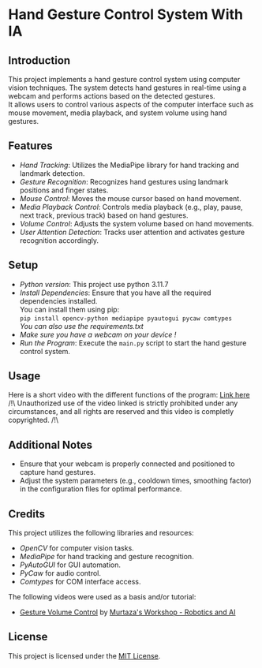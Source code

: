 # Hand Gesture Control System With IA   

## Introduction   

This project implements a hand gesture control system using computer vision techniques. The system detects hand gestures in real-time using a webcam and performs actions based on the detected gestures.   
It allows users to control various aspects of the computer interface such as mouse movement, media playback, and system volume using hand gestures.   

## Features   

- *Hand Tracking*: Utilizes the MediaPipe library for hand tracking and landmark detection.   
- *Gesture Recognition*: Recognizes hand gestures using landmark positions and finger states.   
- *Mouse Control*: Moves the mouse cursor based on hand movement.   
- *Media Playback Control*: Controls media playback (e.g., play, pause, next track, previous track) based on hand gestures.   
- *Volume Control*: Adjusts the system volume based on hand movements.   
- *User Attention Detection*: Tracks user attention and activates gesture recognition accordingly.   

## Setup   

- *Python version*: This project use python 3.11.7   
- *Install Dependencies*: Ensure that you have all the required dependencies installed.   
  You can install them using pip:   
  ```pip install opencv-python mediapipe pyautogui pycaw comtypes```   
  _You can also use the requirements.txt_   
- *Make sure you have a webcam on your device !*   
- *Run the Program*: Execute the `main.py` script to start the hand gesture control system.   

## Usage   

Here is a short video with the different functions of the program: [Link here](https://drive.google.com/file/d/1y3E0F5He3mmIZN096XvPHzhbB3FtV7cD/view?usp=sharing)   
/!\ Unauthorized use of the video linked is strictly prohibited under any circumstances, and all rights are reserved and this video is completly copyrighted. /!\

## Additional Notes   

- Ensure that your webcam is properly connected and positioned to capture hand gestures.   
- Adjust the system parameters (e.g., cooldown times, smoothing factor) in the configuration files for optimal performance.   

## Credits   

This project utilizes the following libraries and resources:   

- *OpenCV* for computer vision tasks.   
- *MediaPipe* for hand tracking and gesture recognition.   
- *PyAutoGUI* for GUI automation.   
- *PyCaw* for audio control.   
- *Comtypes* for COM interface access.   

The following videos were used as a basis and/or tutorial:   

- [Gesture Volume Control](https://www.youtube.com/watch?v=9iEPzbG-xLE&t=14s) by [Murtaza's Workshop - Robotics and AI](https://www.youtube.com/@murtazasworkshop)

## License   

This project is licensed under the [MIT License](https://fr.wikipedia.org/wiki/Licence_MIT).   

